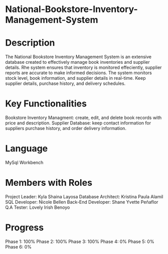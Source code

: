 # National-Bookstore-Inventory-Management-System

# Description
The National Bookstore Inventory Management System is an extensive database created to effectively manage book inventories and supplier details. Rhe system ensures that inventory is monitored effeciently, supplier reports are accurate to make informed decisions. The system monitors stock level, book information, and supplier details in real-time. Keep supplier details, purchase history, and delivery schedules.

# Key Functionalities
Bookstore Inventory Managment: create, edit, and delete book records with price and description.
Supplier Database: keep contact information for suppliers purchase history, and order delivery information.

# Language
MySql Workbench

# Members with Roles
Project Leader: Kyla Shaina Layosa
Database Architect: Kristina Paula Alamil
SQL Developer: Nicole Bellen
Back-End Developer: Shane Yvette Peñaflor
Q.A Tester: Lovely Irish Benoyo

# Progress
Phase 1: 100%
Phase 2: 100%
Phase 3: 100%
Phase 4: 0%
Phase 5: 0%
Phase 6: 0%
